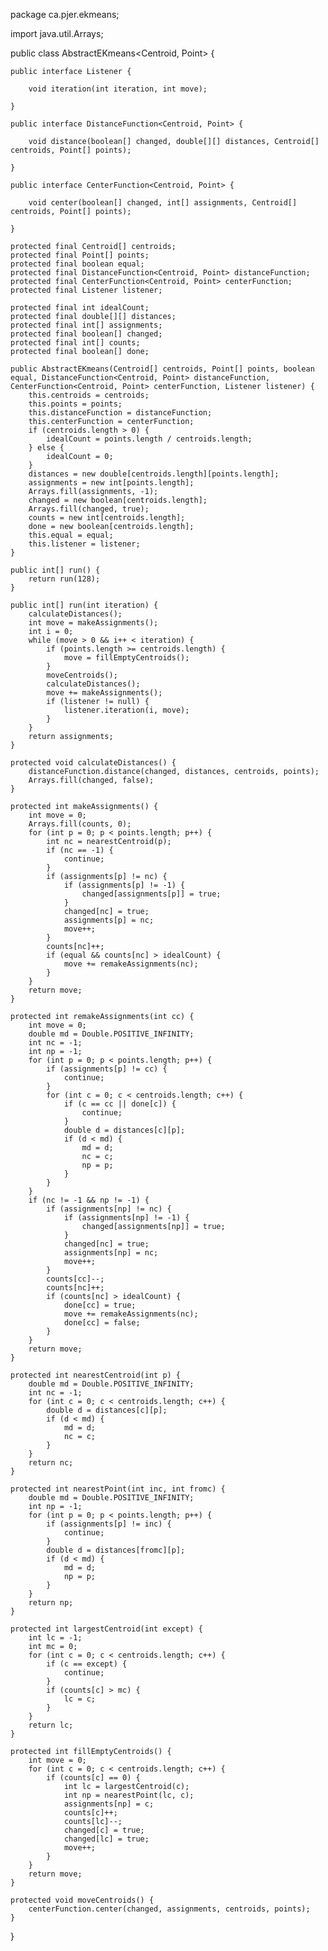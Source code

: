 package ca.pjer.ekmeans;

import java.util.Arrays;

public class AbstractEKmeans<Centroid, Point> {

    public interface Listener {

        void iteration(int iteration, int move);

    }

    public interface DistanceFunction<Centroid, Point> {

        void distance(boolean[] changed, double[][] distances, Centroid[] centroids, Point[] points);

    }

    public interface CenterFunction<Centroid, Point> {

        void center(boolean[] changed, int[] assignments, Centroid[] centroids, Point[] points);

    }

    protected final Centroid[] centroids;
    protected final Point[] points;
    protected final boolean equal;
    protected final DistanceFunction<Centroid, Point> distanceFunction;
    protected final CenterFunction<Centroid, Point> centerFunction;
    protected final Listener listener;

    protected final int idealCount;
    protected final double[][] distances;
    protected final int[] assignments;
    protected final boolean[] changed;
    protected final int[] counts;
    protected final boolean[] done;

    public AbstractEKmeans(Centroid[] centroids, Point[] points, boolean equal, DistanceFunction<Centroid, Point> distanceFunction, CenterFunction<Centroid, Point> centerFunction, Listener listener) {
        this.centroids = centroids;
        this.points = points;
        this.distanceFunction = distanceFunction;
        this.centerFunction = centerFunction;
        if (centroids.length > 0) {
            idealCount = points.length / centroids.length;
        } else {
            idealCount = 0;
        }
        distances = new double[centroids.length][points.length];
        assignments = new int[points.length];
        Arrays.fill(assignments, -1);
        changed = new boolean[centroids.length];
        Arrays.fill(changed, true);
        counts = new int[centroids.length];
        done = new boolean[centroids.length];
        this.equal = equal;
        this.listener = listener;
    }

    public int[] run() {
        return run(128);
    }

    public int[] run(int iteration) {
        calculateDistances();
        int move = makeAssignments();
        int i = 0;
        while (move > 0 && i++ < iteration) {
            if (points.length >= centroids.length) {
                move = fillEmptyCentroids();
            }
            moveCentroids();
            calculateDistances();
            move += makeAssignments();
            if (listener != null) {
                listener.iteration(i, move);
            }
        }
        return assignments;
    }

    protected void calculateDistances() {
        distanceFunction.distance(changed, distances, centroids, points);
        Arrays.fill(changed, false);
    }

    protected int makeAssignments() {
        int move = 0;
        Arrays.fill(counts, 0);
        for (int p = 0; p < points.length; p++) {
            int nc = nearestCentroid(p);
            if (nc == -1) {
                continue;
            }
            if (assignments[p] != nc) {
                if (assignments[p] != -1) {
                    changed[assignments[p]] = true;
                }
                changed[nc] = true;
                assignments[p] = nc;
                move++;
            }
            counts[nc]++;
            if (equal && counts[nc] > idealCount) {
                move += remakeAssignments(nc);
            }
        }
        return move;
    }

    protected int remakeAssignments(int cc) {
        int move = 0;
        double md = Double.POSITIVE_INFINITY;
        int nc = -1;
        int np = -1;
        for (int p = 0; p < points.length; p++) {
            if (assignments[p] != cc) {
                continue;
            }
            for (int c = 0; c < centroids.length; c++) {
                if (c == cc || done[c]) {
                    continue;
                }
                double d = distances[c][p];
                if (d < md) {
                    md = d;
                    nc = c;
                    np = p;
                }
            }
        }
        if (nc != -1 && np != -1) {
            if (assignments[np] != nc) {
                if (assignments[np] != -1) {
                    changed[assignments[np]] = true;
                }
                changed[nc] = true;
                assignments[np] = nc;
                move++;
            }
            counts[cc]--;
            counts[nc]++;
            if (counts[nc] > idealCount) {
                done[cc] = true;
                move += remakeAssignments(nc);
                done[cc] = false;
            }
        }
        return move;
    }

    protected int nearestCentroid(int p) {
        double md = Double.POSITIVE_INFINITY;
        int nc = -1;
        for (int c = 0; c < centroids.length; c++) {
            double d = distances[c][p];
            if (d < md) {
                md = d;
                nc = c;
            }
        }
        return nc;
    }

    protected int nearestPoint(int inc, int fromc) {
        double md = Double.POSITIVE_INFINITY;
        int np = -1;
        for (int p = 0; p < points.length; p++) {
            if (assignments[p] != inc) {
                continue;
            }
            double d = distances[fromc][p];
            if (d < md) {
                md = d;
                np = p;
            }
        }
        return np;
    }

    protected int largestCentroid(int except) {
        int lc = -1;
        int mc = 0;
        for (int c = 0; c < centroids.length; c++) {
            if (c == except) {
                continue;
            }
            if (counts[c] > mc) {
                lc = c;
            }
        }
        return lc;
    }

    protected int fillEmptyCentroids() {
        int move = 0;
        for (int c = 0; c < centroids.length; c++) {
            if (counts[c] == 0) {
                int lc = largestCentroid(c);
                int np = nearestPoint(lc, c);
                assignments[np] = c;
                counts[c]++;
                counts[lc]--;
                changed[c] = true;
                changed[lc] = true;
                move++;
            }
        }
        return move;
    }

    protected void moveCentroids() {
        centerFunction.center(changed, assignments, centroids, points);
    }
}
